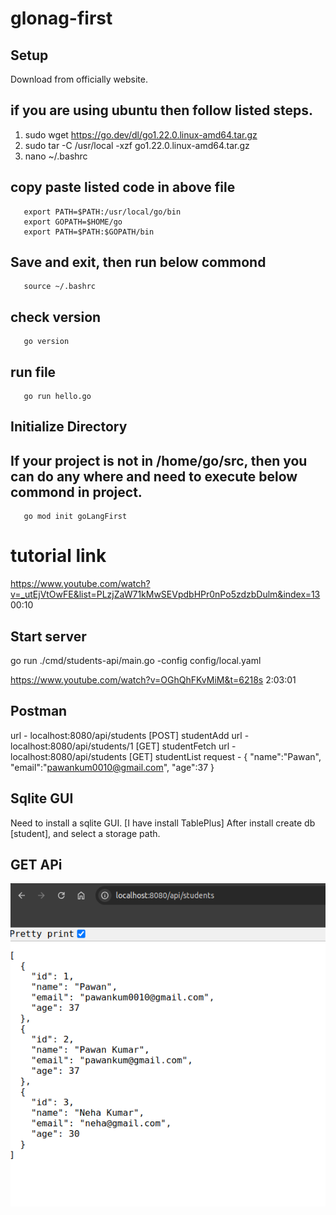 # glonag-first
## Setup
 Download from officially website.
## if you are using ubuntu then follow listed steps.
 1. sudo wget https://go.dev/dl/go1.22.0.linux-amd64.tar.gz
 2. sudo tar -C /usr/local -xzf go1.22.0.linux-amd64.tar.gz
 3. nano ~/.bashrc
 ## copy paste listed code in above file
       export PATH=$PATH:/usr/local/go/bin
       export GOPATH=$HOME/go 
       export PATH=$PATH:$GOPATH/bin
## Save and exit, then run below commond
       source ~/.bashrc
## check version 
       go version
## run file
       go run hello.go

## Initialize Directory
## If your project is not in /home/go/src, then you can do any where and need to execute below commond in project.
       go mod init goLangFirst


# tutorial link
https://www.youtube.com/watch?v=_utEjVtOwFE&list=PLzjZaW71kMwSEVpdbHPr0nPo5zdzbDulm&index=13
00:10

## Start server
 go run ./cmd/students-api/main.go -config config/local.yaml

https://www.youtube.com/watch?v=OGhQhFKvMiM&t=6218s
 2:03:01


 ## Postman
 url - localhost:8080/api/students [POST] studentAdd
 url - localhost:8080/api/students/1 [GET] studentFetch
 url - localhost:8080/api/students [GET] studentList
 request - {
    "name":"Pawan",
    "email":"pawankum0010@gmail.com",
    "age":37
}  

## Sqlite GUI
Need to install a sqlite GUI. [I have install TablePlus]
After install create db [student], and select a storage path.


## GET APi
![alt text](image.png)